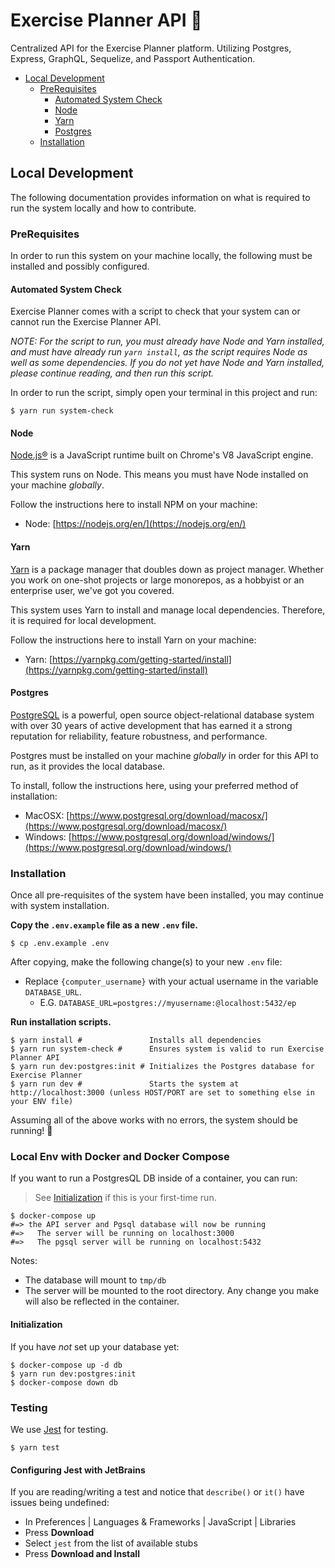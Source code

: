 # Exercise Planner API 🥃

Centralized API for the Exercise Planner platform. Utilizing Postgres, Express, GraphQL, Sequelize, and Passport Authentication.

- [Local Development](#local-development)
    - [PreRequisites](#prerequisites)
        - [Automated System Check](#automated-system-check)
        - [Node](#node)
        - [Yarn](#yarn)
        - [Postgres](#postgres)
    - [Installation](#installation)

## Local Development
The following documentation provides information on what is required to run the system locally and how to contribute.

### PreRequisites
In order to run this system on your machine locally, the following must be installed and possibly configured.

#### Automated System Check
Exercise Planner comes with a script to check that your system can or cannot run the Exercise Planner API.

*NOTE: For the script to run, you must already have Node and Yarn installed, and must have already run `yarn install`, as the script requires Node as well as some dependencies. If you do not yet have Node and Yarn installed, please continue reading, and then run this script.*

In order to run the script, simply open your terminal in this project and run:

```shell script
$ yarn run system-check
```

#### Node
[Node.js®](https://nodejs.org/en/) is a JavaScript runtime built on Chrome's V8 JavaScript engine.

This system runs on Node. This means you must have Node installed on your machine *globally*.

Follow the instructions here to install NPM on your machine:

- Node: [https://nodejs.org/en/](https://nodejs.org/en/)

#### Yarn
[Yarn](https://yarnpkg.com/) is a package manager that doubles down as project manager. Whether you work on one-shot projects or large monorepos, as a hobbyist or an enterprise user, we've got you covered.

This system uses Yarn to install and manage local dependencies. Therefore, it is required for local development.

Follow the instructions here to install Yarn on your machine:

- Yarn: [https://yarnpkg.com/getting-started/install](https://yarnpkg.com/getting-started/install)

#### Postgres
[PostgreSQL](https://www.postgresql.org/) is a powerful, open source object-relational database system with over 30 years of active development that has earned it a strong reputation for reliability, feature robustness, and performance.

Postgres must be installed on your machine *globally* in order for this API to run, as it provides the local database.

To install, follow the instructions here, using your preferred method of installation:

- MacOSX: [https://www.postgresql.org/download/macosx/](https://www.postgresql.org/download/macosx/)
- Windows: [https://www.postgresql.org/download/windows/](https://www.postgresql.org/download/windows/)

### Installation
Once all pre-requisites of the system have been installed, you may continue with system installation.

**Copy the `.env.example` file as a new `.env` file.**
```shell script
$ cp .env.example .env
```

After copying, make the following change(s) to your new `.env` file:

- Replace `{computer_username}` with your actual username in the variable `DATABASE_URL`.
    - E.G. `DATABASE_URL=postgres://myusername:@localhost:5432/ep`

**Run installation scripts.**
```shell script
$ yarn install #               Installs all dependencies
$ yarn run system-check #      Ensures system is valid to run Exercise Planner API
$ yarn run dev:postgres:init # Initializes the Postgres database for Exercise Planner
$ yarn run dev #               Starts the system at http://localhost:3000 (unless HOST/PORT are set to something else in your ENV file)
```

Assuming all of the above works with no errors, the system should be running! 🎉

### Local Env with Docker and Docker Compose

If you want to run a PostgresQL DB inside of a container, you can run:

> See [Initialization](#initialization) if this is your first-time run.

```shell script
$ docker-compose up
#=> the API server and Pgsql database will now be running
#=>   The server will be running on localhost:3000
#=>   The pgsql server will be running on localhost:5432
```

Notes:

- The database will mount to `tmp/db`
- The server will be mounted to the root directory.  Any change you make will also be reflected in
  the container.

#### Initialization

If you have _not_ set up your database yet:

```shell script
$ docker-compose up -d db
$ yarn run dev:postgres:init
$ docker-compose down db
```

### Testing

We use [Jest](https://jestjs.io) for testing.

```shell
$ yarn test
```

#### Configuring Jest with JetBrains

If you are reading/writing a test and notice that `describe()` or `it()` have issues being
undefined:

- In Preferences | Languages & Frameworks | JavaScript | Libraries
- Press **Download**
- Select `jest` from the list of available stubs
- Press **Download and Install**

